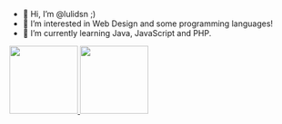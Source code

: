 - 👋 Hi, I’m @lulidsn ;)
- 👀 I’m interested in Web Design and some programming languages!
- 🌱 I’m currently learning Java, JavaScript and PHP.

<div>
<a href="https://github.com/lulidsn">
<img height="120em" src="https://github-readme-stats.vercel.app/api/top-langs/?username=lulidsn&layout=compact&langs_count=7&theme=dracula"/>
<img height="120em" src="https://github-readme-stats.vercel.app/api?username=lulidsn&show_icons=true&theme=dracula&include_all_commits=true&count_private=true"/>
</div>
<!---
lulidsn/lulidsn is a ✨ special ✨ repository because its `README.md` (this file) appears on your GitHub profile.
You can click the Preview link to take a look at your changes.
--->
